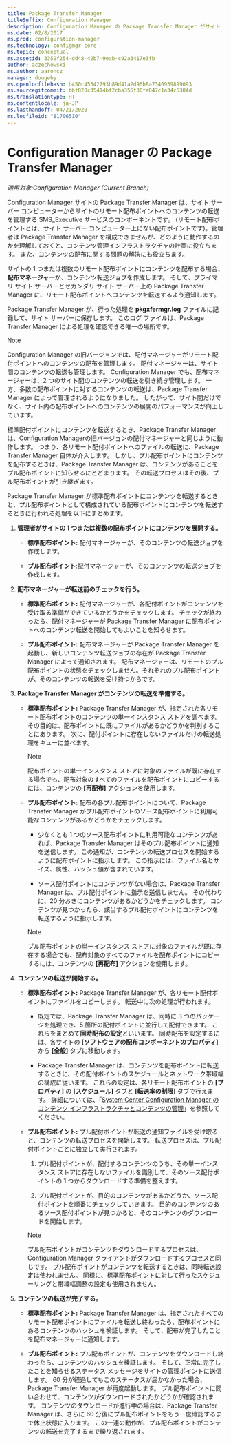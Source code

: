 ```yaml
---
title: Package Transfer Manager
titleSuffix: Configuration Manager
description: Configuration Manager の Package Transfer Manager がサイト サーバーからリモート配布ポイントにコンテンツを転送する方法を説明します。
ms.date: 02/8/2017
ms.prod: configuration-manager
ms.technology: configmgr-core
ms.topic: conceptual
ms.assetid: 3359f254-dd48-42b7-9eab-c92a3417e3fb
author: aczechowski
ms.author: aaroncz
manager: dougeby
ms.openlocfilehash: b450c45342793b89d41a2d96b8a7340939899093
ms.sourcegitcommit: bbf820c35414bf2cba356f30fe047c1a34c5384d
ms.translationtype: HT
ms.contentlocale: ja-JP
ms.lasthandoff: 04/21/2020
ms.locfileid: "81706510"
---
```

# <a name="package-transfer-manager-in-configuration-manager"></a>Configuration Manager の Package Transfer Manager

*適用対象:Configuration Manager (Current Branch)*

Configuration Manager サイトの Package Transfer Manager は、サイト サーバー コンピューターからサイトのリモート配布ポイントへのコンテンツの転送を管理する SMS_Executive サービスのコンポーネントです。 (リモート配布ポイントとは、サイト サーバー コンピューター上にない配布ポイントです)。管理者は Package Transfer Manager を構成できませんが、どのように動作するのかを理解しておくと、コンテンツ管理インフラストラクチャの計画に役立ちます。 また、コンテンツの配布に関する問題の解決にも役立ちます。


サイトの 1 つまたは複数のリモート配布ポイントにコンテンツを配布する場合、**配布マネージャー**が、コンテンツ転送ジョブを作成します。 そして、プライマリ サイト サーバーとセカンダリ サイト サーバー上の Package Transfer Manager に、リモート配布ポイントへコンテンツを転送するよう通知します。

 Package Transfer Manager が、行った処理を **pkgxfermgr.log** ファイルに記録して、サイト サーバーに保存します。 このログ ファイルは、Package Transfer Manager による処理を確認できる唯一の場所です。  

> [!NOTE]  
>  Configuration Manager の旧バージョンでは、配付マネージャーがリモート配付ポイントへのコンテンツの配布を管理します。 配付マネージャーは、サイト間のコンテンツの転送も管理します。 Configuration Manager でも、配布マネージャーは、2 つのサイト間のコンテンツの転送を引き続き管理します。 一方、多数の配布ポイントに対するコンテンツの転送は、Package Transfer Manager によって管理されるようになりました。 したがって、サイト間だけでなく、サイト内の配布ポイントへのコンテンツの展開のパフォーマンスが向上しています。  

標準配付ポイントにコンテンツを転送するとき、Package Transfer Manager は、Configuration Managerの旧バージョンの配付マネージャーと同じように動作します。 つまり、各リモート配付ポイントへのファイルの転送に、Package Transfer Manager 自体が介入します。 しかし、プル配布ポイントにコンテンツを配布するときは、Package Transfer Manager は、コンテンツがあることをプル配布ポイントに知らせるにとどまります。 その転送プロセスはその後、プル配布ポイントが引き継ぎます。  

Package Transfer Manager が標準配布ポイントにコンテンツを転送するときと、プル配布ポイントとして構成されている配布ポイントにコンテンツを転送するときに行われる処理を以下にまとめます。
1.  **管理者がサイトの 1 つまたは複数の配布ポイントにコンテンツを展開する。**  

    -   **標準配布ポイント:** 配付マネージャーが、そのコンテンツの転送ジョブを作成します。  

    -   **プル配布ポイント**:配付マネージャーが、そのコンテンツの転送ジョブを作成します。  

2.  **配布マネージャーが転送前のチェックを行う。**  

    -   **標準配布ポイント:** 配付マネージャーが、各配付ポイントがコンテンツを受け取る準備ができているかどうかをチェックします。 チェックが終わったら、配付マネージャーが Package Transfer Manager に配布ポイントへのコンテンツ転送を開始してもよいことを知らせます。  

    -   **プル配布ポイント:** 配布マネージャーが Package Transfer Manager を起動し、新しいコンテンツ転送ジョブの存在が Package Transfer Manager によって通知されます。 配布マネージャーは、リモートのプル配布ポイントの状態をチェックしません。それぞれのプル配布ポイントが、そのコンテンツの転送を受け持つからです。  

3.  **Package Transfer Manager がコンテンツの転送を準備する。**  

    -   **標準配布ポイント:** Package Transfer Manager が、指定された各リモート配布ポイントのコンテンツの単一インスタンス ストアを調べます。 その目的は、配布ポイントに既にファイルがあるかどうかを判別することにあります。 次に、配付ポイントに存在しないファイルだけの転送処理をキューに並べます。  

        > [!NOTE]  
        >  配布ポイントの単一インスタンス ストアに対象のファイルが既に存在する場合でも、配布対象のすべてのファイルを配布ポイントにコピーするには、コンテンツの **[再配布]** アクションを使用します。  

    -   **プル配布ポイント:** 配布の各プル配布ポイントについて、Package Transfer Manager がプル配布ポイントのソース配布ポイントに利用可能なコンテンツがあるかどうかをチェックします。  

        -   少なくとも 1 つのソース配布ポイントに利用可能なコンテンツがあれば、Package Transfer Manager はそのプル配布ポイントに通知を送信します。 この通知が、コンテンツの転送プロセスを開始するように配布ポイントに指示します。 この指示には、ファイル名とサイズ、属性、ハッシュ値が含まれています。  

        -   ソース配付ポイントにコンテンツがない場合は、Package Transfer Manager は、プル配付ポイントに指示を送信しません。 その代わりに、20 分おきにコンテンツがあるかどうかをチェックします。 コンテンツが見つかったら、該当するプル配付ポイントにコンテンツを転送するように指示します。  

        > [!NOTE]  
        >  プル配布ポイントの単一インスタンス ストアに対象のファイルが既に存在する場合でも、配布対象のすべてのファイルを配布ポイントにコピーするには、コンテンツの **[再配布]** アクションを使用します。  

4.  **コンテンツの転送が開始する。**  

    -   **標準配布ポイント:** Package Transfer Manager が、各リモート配付ポイントにファイルをコピーします。 転送中に次の処理が行われます。  

        -   既定では、Package Transfer Manager は、同時に 3 つのパッケージを処理でき、5 箇所の配付ポイントに並行して配付できます。 これらをまとめて**同時配布の設定**といいます。 同時配布を設定するには、各サイトの **[ソフトウェアの配布コンポーネントのプロパティ]** から **[全般]** タブに移動します。  

        -   Package Transfer Manager は、コンテンツを配布ポイントに転送するときに、その配付ポイントのスケジュールとネットワーク帯域幅の構成に従います。 これらの設定は、各リモート配布ポイントの **[プロパティ]** の **[スケジュール]** タブと **[転送率の制限]** タブで行えます。 詳細については、「[System Center Configuration Manager のコンテンツ インフラストラクチャとコンテンツの管理](../../../core/servers/deploy/configure/manage-content-and-content-infrastructure.md)」を参照してください。  

    -   **プル配布ポイント:** プル配付ポイントが転送の通知ファイルを受け取ると、コンテンツの転送プロセスを開始します。 転送プロセスは、プル配付ポイントごとに独立して実行されます。  

        1.   プル配付ポイントが、配付するコンテンツのうち、その単一インスタンス ストアに存在しないファイルを識別して、そのソース配付ポイントの 1 つからダウンロードする準備を整えます。  

        2.   プル配付ポイントが、目的のコンテンツがあるかどうか、ソース配付ポイントを順番にチェックしていきます。 目的のコンテンツのあるソース配付ポイントが見つかると、そのコンテンツのダウンロードを開始します。  

        > [!NOTE]  
        >  プル配布ポイントがコンテンツをダウンロードするプロセスは、Configuration Manager クライアントがダウンロードするプロセスと同じです。 プル配布ポイントがコンテンツを転送するときは、同時転送設定は使われません。 同様に、標準配布ポイントに対して行ったスケジューリングと帯域幅調整の設定も使用されません。  

5.  **コンテンツの転送が完了する。**  

    -   **標準配布ポイント:** Package Transfer Manager は、指定されたすべてのリモート配布ポイントにファイルを転送し終わったら、配布ポイントにあるコンテンツのハッシュを検証します。 そして、配布が完了したことを配布マネージャーに通知します。  

    -   **プル配布ポイント:** プル配布ポイントが、コンテンツをダウンロードし終わったら、コンテンツのハッシュを検証します。 そして、正常に完了したことを知らせるステータス メッセージをサイトの管理ポイントに送信します。 60 分が経過してもこのステータスが届かなかった場合、Package Transfer Manager が再度起動します。 プル配布ポイントに問い合わせて、コンテンツがダウンロードされたかどうかが確認されます。 コンテンツのダウンロードが進行中の場合は、Package Transfer Manager は、さらに 60 分後にプル配布ポイントをもう一度確認するまで休止状態に入ります。 この一連の動作が、プル配布ポイントがコンテンツの転送を完了するまで繰り返されます。  
